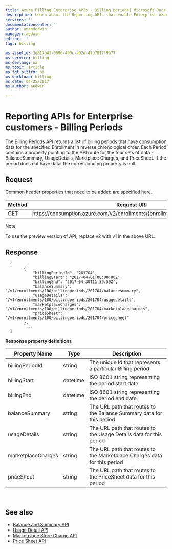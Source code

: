 ```yaml
---
title: Azure Billing Enterprise APIs - Billing periods| Microsoft Docs
description: Learn about the Reporting APIs that enable Enterprise Azure customers to pull consumption data programmatically.
services: ''
documentationcenter: ''
author: anandedwin
manager: aedwin
editor: ''
tags: billing

ms.assetid: 3e817b43-0696-400c-a02e-47b7817f9b77
ms.service: billing
ms.devlang: na
ms.topic: article
ms.tgt_pltfrm: na
ms.workload: billing
ms.date: 04/25/2017
ms.author: aedwin

---
```

# Reporting APIs for Enterprise customers - Billing Periods

The Billing Periods API returns a list of billing periods that have consumption data for the specified Enrollment in reverse chronological order. Each Period contains a property pointing to the API route for the four sets of data - BalanceSummary, UsageDetails, Marktplace Charges, and PriceSheet. If the period does not have data, the corresponding property is null.


## Request
Common header properties that need to be added are specified [here](https://docs.microsoft.com/azure/billing/billing-enterprise-api).

|Method | Request URI|
|-|-|
|GET| https://consumption.azure.com/v2/enrollments/{enrollmentNumber}/billingperiods|

> [!Note]
> To use the preview version of API, replace v2 with v1 in the above URL.
>

## Response



  	  [
		    {
    		  	"billingPeriodId": "201704",
      			"billingStart": "2017-04-01T00:00:00Z",
      			"billingEnd": "2017-04-30T11:59:59Z",
				"balanceSummary": "/v1/enrollments/100/billingperiods/201704/balancesummary",
      			"usageDetails": "/v1/enrollments/100/billingperiods/201704/usagedetails",
      			"marketplaceCharges": "/v1/enrollments/100/billingperiods/201704/marketplacecharges",
      			"priceSheet": "/v1/enrollments/100/billingperiods/201704/pricesheet"
    		},    		
			....
  	  ]


**Response property definitions**

|Property Name| Type| Description|
|-|-|-|
|billingPeriodId| string| The unique Id that represents a particular Billing period|
|billingStart| datetime| ISO 8601 string representing the period start date|
|billingEnd| datetime| ISO 8601 string representing the period end date|
|balanceSummary| string| The URL path that routes to the Balance Summary data for this period|
|usageDetails| string| The URL path that routes to the Usage Details data for this period|
|marketplaceCharges| string| The URL path that routes to the Marketplace Charges data for this period|
|priceSheet| string| The URL path that routes to the PriceSheet data for this period|

<br/>

## See also

* [Balance and Summary API](billing-enterprise-api-balance-summary.md)
* [Usage Detail API](billing-enterprise-api-usage-detail.md)
* [Marketplace Store Charge API](billing-enterprise-api-marketplace-storecharge.md)
* [Price Sheet API](billing-enterprise-api-pricesheet.md)
